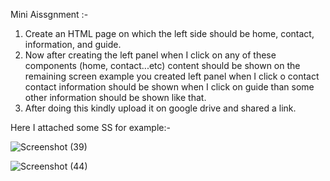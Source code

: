 Mini Aissgnment :-

1. Create an HTML page on which the left side should be home, contact, information, and guide.
2. Now after creating the left panel when I click on any of these components (home, contact...etc) content should be shown on the remaining screen example you created left panel when I click o contact contact information should be shown when I click on guide than some other information should be shown like that.
3. After doing this kindly upload it on google drive and shared a link.

Here I attached some SS for example:-

![Screenshot (39)](https://github.com/harshsinghcs/MY-PROJECT/assets/115187902/a372bb98-6c95-4c7b-80dd-964427a3bcdf)

![Screenshot (44)](https://github.com/harshsinghcs/MY-PROJECT/assets/115187902/2f6f12b4-e9bb-40f9-b984-5972bf0f56d0)
